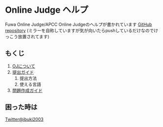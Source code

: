 # Online Judge ヘルプ

Fuwa Online Judge/APCC Online Judgeのヘルプが書かれています
[GitHub repository](https://github.com/ibuki2003/onlinejudge) (ミラーを自称していますが気が向いたらpushしているだけなのでけっこう放置されてます)

## もくじ

1. [OJについて](/oj_help/1/)
2. [提出ガイド](/oj_help/2/)
   1. 提出方法
   2. 使える言語
3. [問題作成ガイド](/oj_help/3/)

## 困った時は

[Twitter@ibuki2003](https://twitter.com/ibuki2003)
